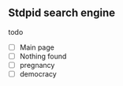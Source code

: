 ## Stdpid search engine

todo
 - [ ] Main page
 - [ ] Nothing found
 - [ ] pregnancy
 - [ ] democracy

